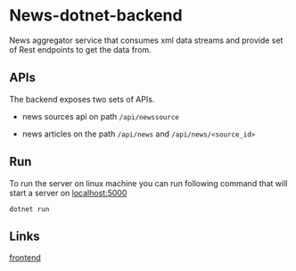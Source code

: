 # News-dotnet-backend

News aggregator service that consumes xml data streams and provide set of Rest endpoints to get the data from.

## APIs

The backend exposes two sets of APIs.

- news sources api on path `/api/newssource`

- news articles on the path `/api/news` and `/api/news/<source_id>`

## Run

To run the server on linux machine you can run following command that will start a server on [localhost:5000](http://localhost:5000)

`dotnet run`

## Links

[frontend](https://github.com/pschoffer/news-angular-frontend)
